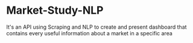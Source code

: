 # Market-Study-NLP
It's an API using Scraping and NLP to create and present dashboard that contains every useful information about a market in a specific area
